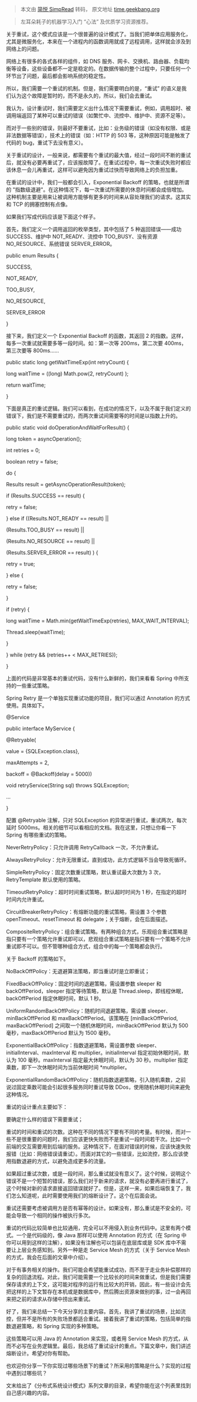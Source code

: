 > 本文由 [简悦 SimpRead](http://ksria.com/simpread/) 转码， 原文地址 [time.geekbang.org](https://time.geekbang.org/column/article/4121)

> 左耳朵耗子的机器学习入门 “心法” 及优质学习资源推荐。

关于重试，这个模式应该是一个很普遍的设计模式了。当我们把单体应用服务化，尤其是微服务化，本来在一个进程内的函数调用就成了远程调用，这样就会涉及到网络上的问题。

网络上有很多的各式各样的组件，如 DNS 服务、网卡、交换机、路由器、负载均衡等设备，这些设备都不一定是稳定的。在数据传输的整个过程中，只要任何一个环节出了问题，最后都会影响系统的稳定性。

所以，我们需要一个重试的机制。但是，我们需要明白的是，“重试” 的语义是我们认为这个故障是暂时的，而不是永久的，所以，我们会去重试。

我认为，设计重试时，我们需要定义出什么情况下需要重试，例如，调用超时、被调用端返回了某种可以重试的错误（如繁忙中、流控中、维护中、资源不足等）。

而对于一些别的错误，则最好不要重试，比如：业务级的错误（如没有权限、或是非法数据等错误），技术上的错误（如：HTTP 的 503 等，这种原因可能是触发了代码的 bug，重试下去没有意义）。

关于重试的设计，一般来说，都需要有个重试的最大值，经过一段时间不断的重试后，就没有必要再重试了，应该报故障了。在重试过程中，每一次重试失败时都应该休息一会儿再重试，这样可以避免因为重试过快而导致网络上的负担加重。

在重试的设计中，我们一般都会引入，Exponential Backoff 的策略，也就是所谓的 "指数级退避"。在这种情况下，每一次重试所需要的休息时间都会成倍增加。这种机制主要是用来让被调用方能够有更多的时间来从容处理我们的请求。这其实和 TCP 的拥塞控制有点像。

如果我们写成代码应该是下面这个样子。

首先，我们定义一个调用返回的枚举类型，其中包括了 5 种返回错误——成功 SUCCESS、维护中 NOT_READY、流控中 TOO_BUSY、没有资源 NO_RESOURCE、系统错误 SERVER_ERROR。

public enum Results {

SUCCESS,

NOT_READY,

TOO_BUSY,

NO_RESOURCE,

SERVER_ERROR

}

接下来，我们定义一个 Exponential Backoff 的函数，其返回 2 的指数。这样，每多一次重试就需要多等一段时间。如：第一次等 200ms，第二次要 400ms，第三次要等 800ms……

public static long getWaitTimeExp(int retryCount) {

long waitTime = ((long) Math.pow(2, retryCount) );

return waitTime;

}

下面是真正的重试逻辑。我们可以看到，在成功的情况下，以及不属于我们定义的错误下，我们是不需要重试的，而两次重试间需要等的时间是以指数上升的。

public static void doOperationAndWaitForResult() {

long token = asyncOperation();

int retries = 0;

boolean retry = false;

do {

Results result = getAsyncOperationResult(token);

if (Results.SUCCESS == result) {

retry = false;

} else if ((Results.NOT_READY == result) ||

(Results.TOO_BUSY == result) ||

(Results.NO_RESOURCE == result) ||

(Results.SERVER_ERROR == result) ) {

retry = true;

} else {

retry = false;

}

if (retry) {

long waitTime = Math.min(getWaitTimeExp(retries), MAX_WAIT_INTERVAL);

Thread.sleep(waitTime);

}

} while (retry && (retries++ < MAX_RETRIES));

}

上面的代码是非常基本的重试代码，没有什么新鲜的，我们来看看 Spring 中所支持的一些重试策略。

Spring Retry 是一个单独实现重试功能的项目，我们可以通过 Annotation 的方式使用。具体如下。

@Service

public interface MyService {

@Retryable(

value = {SQLException.class},

maxAttempts = 2,

backoff = @Backoff(delay = 5000))

void retryService(String sql) throws SQLException;

...

}

配置 @Retryable 注解，只对 SQLException 的异常进行重试，重试两次，每次延时 5000ms。相关的细节可以看相应的文档。我在这里，只想让你看一下 Spring 有哪些重试的策略。

NeverRetryPolicy：只允许调用 RetryCallback 一次，不允许重试。

AlwaysRetryPolicy：允许无限重试，直到成功，此方式逻辑不当会导致死循环。

SimpleRetryPolicy：固定次数重试策略，默认重试最大次数为 3 次，RetryTemplate 默认使用的策略。

TimeoutRetryPolicy：超时时间重试策略，默认超时时间为 1 秒，在指定的超时时间内允许重试。

CircuitBreakerRetryPolicy：有熔断功能的重试策略，需设置 3 个参数 openTimeout、resetTimeout 和 delegate；关于熔断，会在后面描述。

CompositeRetryPolicy：组合重试策略。有两种组合方式，乐观组合重试策略是指只要有一个策略允许重试即可以，悲观组合重试策略是指只要有一个策略不允许重试即不可以。但不管哪种组合方式，组合中的每一个策略都会执行。

关于 Backoff 的策略如下。

NoBackOffPolicy：无退避算法策略，即当重试时是立即重试；

FixedBackOffPolicy：固定时间的退避策略，需设置参数 sleeper 和 backOffPeriod，sleeper 指定等待策略，默认是 Thread.sleep，即线程休眠，backOffPeriod 指定休眠时间，默认 1 秒。

UniformRandomBackOffPolicy：随机时间退避策略，需设置 sleeper、minBackOffPeriod 和 maxBackOffPeriod。该策略在 [minBackOffPeriod, maxBackOffPeriod] 之间取一个随机休眠时间，minBackOffPeriod 默认为 500 毫秒，maxBackOffPeriod 默认为 1500 毫秒。

ExponentialBackOffPolicy：指数退避策略，需设置参数 sleeper、initialInterval、maxInterval 和 multiplier。initialInterval 指定初始休眠时间，默认为 100 毫秒。maxInterval 指定最大休眠时间，默认为 30 秒。multiplier 指定乘数，即下一次休眠时间为当前休眠时间 *multiplier。

ExponentialRandomBackOffPolicy：随机指数退避策略，引入随机乘数，之前说过固定乘数可能会引起很多服务同时重试导致 DDos，使用随机休眠时间来避免这种情况。

重试的设计重点主要如下：

要确定什么样的错误下需要重试；

重试的时间和重试的次数。这种在不同的情况下要有不同的考量。有时候，而对一些不是很重要的问题时，我们应该更快失败而不是重试一段时间若干次。比如一个前端的交互需要用到后端的服务。这种情况下，在面对错误的时候，应该快速失败报错（比如：网络错误请重试）。而面对其它的一些错误，比如流控，那么应该使用指数退避的方式，以避免造成更多的流量。

如果超过重试次数，或是一段时间，那么重试就没有意义了。这个时候，说明这个错误不是一个短暂的错误，那么我们对于新来的请求，就没有必要再进行重试了，这个时候对新的请求直接返回错误就好了。但是，这样一来，如果后端恢复了，我们怎么知道呢，此时需要使用我们的熔断设计了。这个在后面会说。

重试还需要考虑被调用方是否有幂等的设计。如果没有，那么重试是不安全的，可能会导致一个相同的操作被执行多次。

重试的代码比较简单也比较通用，完全可以不用侵入到业务代码中。这里有两个模式。一个是代码级的，像 Java 那样可以使用 Annotation 的方式（在 Spring 中你可以用到这样的注解），如果没有注解也可以包装在底层库或是 SDK 库中不需要让上层业务感知到。另外一种是走 Service Mesh 的方式（关于 Service Mesh 的方式，我会在后面的文章中介绍）。

对于有事务相关的操作。我们可能会希望能重试成功，而不至于走业务补偿那样的复杂的回退流程。对此，我们可能需要一个比较长的时间来做重试，但是我们需要保存请求的上下文，这可能对程序的运行有比较大的开销，因此，有一些设计会先把这样的上下文暂存在本机或是数据库中，然后腾出资源来做别的事，过一会再回来把之前的请求从存储中捞出来重试。

好了，我们来总结一下今天分享的主要内容。首先，我讲了重试的场景，比如流控，但并不是所有的失败场景都适合重试。接着我讲了重试的策略，包括简单的指数退避策略，和 Spring 实现的多种策略。

这些策略可以用 Java 的 Annotation 来实现，或者用 Service Mesh 的方式，从而不必写在业务逻辑里。最后，我总结了重试设计的重点。下篇文章中，我们讲述熔断设计。希望对你有帮助。

也欢迎你分享一下你实现过哪些场景下的重试？所采用的策略是什么？实现的过程中遇到过哪些坑？

文末给出了《分布式系统设计模式》系列文章的目录，希望你能在这个列表里找到自己感兴趣的内容。